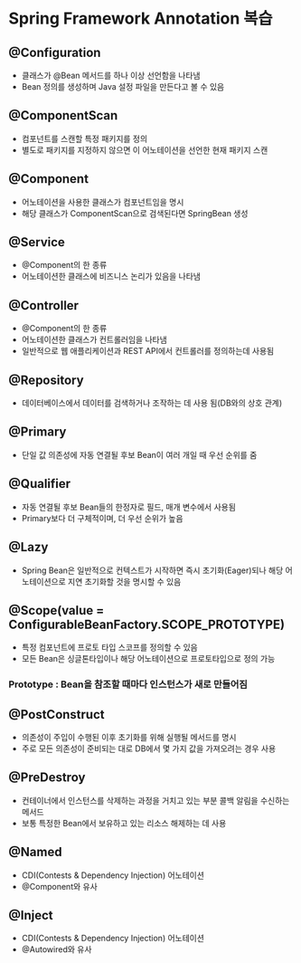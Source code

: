 # Spring Framework Annotation 복습

## @Configuration
- 클래스가 @Bean 메서드를 하나 이상 선언함을 나타냄
- Bean 정의를 생성하며 Java 설정 파일을 만든다고 볼 수 있음

## @ComponentScan
- 컴포넌트를 스캔할 특정 패키지를 정의
- 별도로 패키지를 지정하지 않으면 이 어노테이션을 선언한 현재 패키지 스캔

## @Component
- 어노테이션을 사용한 클래스가 컴포넌트임을 명시
- 해당 클래스가 ComponentScan으로 검색된다면 SpringBean 생성

## @Service
- @Component의 한 종류
- 어노테이션한 클래스에 비즈니스 논리가 있음을 나타냄

## @Controller
- @Component의 한 종류
- 어노테이션한 클래스가 컨트롤러임을 나타냄
- 일반적으로 웹 애플리케이션과 REST API에서 컨트롤러를 정의하는데 사용됨

## @Repository
- 데이터베이스에서 데이터를 검색하거나 조작하는 데 사용 됨(DB와의 상호 관계)

## @Primary
- 단일 값 의존성에 자동 연결될 후보 Bean이 여러 개일 때 우선 순위를 줌

## @Qualifier
- 자동 연결될 후보 Bean들의 한정자로 필드, 매개 변수에서 사용됨
- Primary보다 더 구체적이며, 더 우선 순위가 높음

## @Lazy
- Spring Bean은 일반적으로 컨텍스트가 시작하면 즉시 초기화(Eager)되나 해당 어노테이션으로 지연 초기화할 것을 명시할 수 있음

## @Scope(value = ConfigurableBeanFactory.SCOPE_PROTOTYPE)
- 특정 컴포넌트에 프로토 타입 스코프를 정의할 수 있음
- 모든 Bean은 싱글톤타입이나 해당 어노테이션으로 프로토타입으로 정의 가능

### Prototype : Bean을 참조할 때마다 인스턴스가 새로 만들어짐

## @PostConstruct
- 의존성이 주입이 수행된 이후 초기화를 위해 실행될 메서드를 명시
- 주로 모든 의존성이 준비되는 대로 DB에서 몇 가지 값을 가져오려는 경우 사용

## @PreDestroy
- 컨테이너에서 인스턴스를 삭제하는 과정을 거치고 있는 부분 콜백 알림을 수신하는 메서드
- 보통 특정한 Bean에서 보유하고 있는 리소스 해제하는 데 사용

## @Named
- CDI(Contests & Dependency Injection) 어노테이션
- @Component와 유사

## @Inject
- CDI(Contests & Dependency Injection) 어노테이션
- @Autowired와 유사